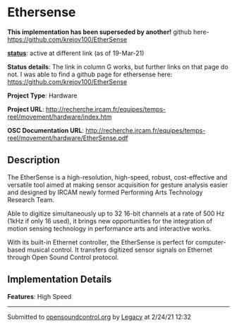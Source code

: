 # Ethersense

**This implementation has been superseded by another!**
github here-https://github.com/krejov100/EtherSense

**[status](../implementation-status.html)**: active at different link (as of 19-Mar-21)

**Status details**: 
The link in column G works, but further links on that page do not. I was able to find a github page for ethersense here: https://github.com/krejov100/EtherSense

**Project Type**: Hardware

**Project URL**: <http://recherche.ircam.fr/equipes/temps-reel/movement/hardware/index.htm>

**OSC Documentation URL**: <http://recherche.ircam.fr/equipes/temps-reel/movement/hardware/EtherSense.pdf>

## Description

The EtherSense is a high-resolution, high-speed, robust, cost-effective and versatile tool aimed at making sensor acquisition for gesture analysis easier and designed by IRCAM newly formed Performing Arts Technology Research Team. <p> Able to digitize simultaneously up to 32 16-bit channels at a rate of 500 Hz (1kHz if only 16 used), it brings new opportunities for the integration of motion sensing technology in performance arts and interactive works. <p> With its built-in Ethernet controller, the EtherSense is perfect for computer-based musical control. It transfers digitized sensor signals on Ethernet through Open Sound Control protocol.

## Implementation Details

**Features**: High Speed

---
Submitted to [opensoundcontrol.org](https://opensoundcontrol.org) by [Legacy](https://web.archive.org) at 2/24/21 12:32
